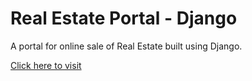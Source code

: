# Real Estate Portal - Django

A portal for online sale of Real Estate built using Django.

[Click here to visit](https://btre-django-project.herokuapp.com/)